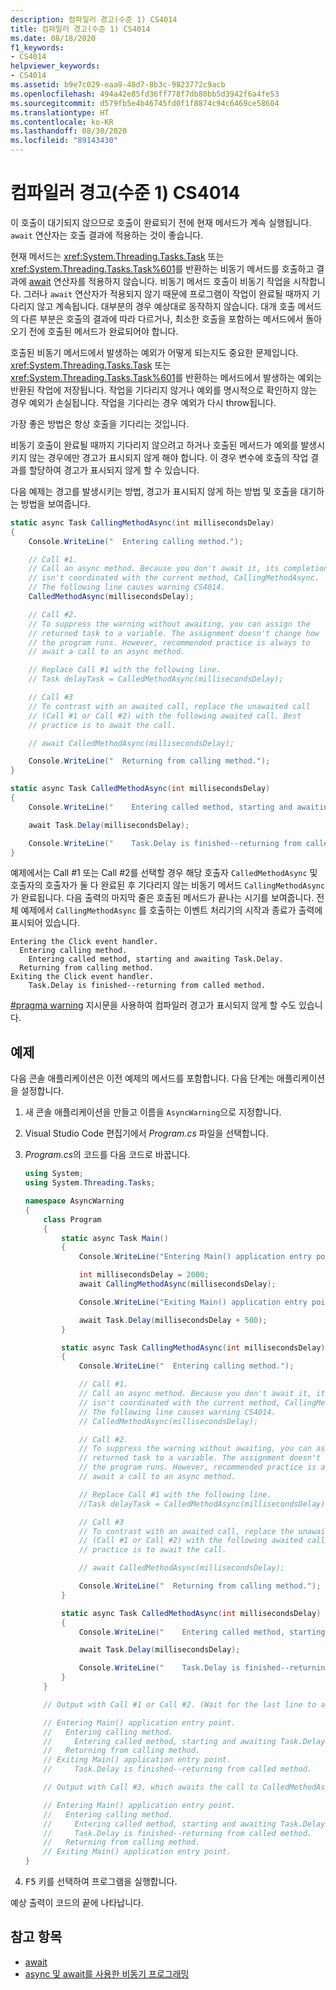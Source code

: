 ```yaml
---
description: 컴파일러 경고(수준 1) CS4014
title: 컴파일러 경고(수준 1) CS4014
ms.date: 08/18/2020
f1_keywords:
- CS4014
helpviewer_keywords:
- CS4014
ms.assetid: b9e7c029-eaa9-48d7-8b3c-9823772c9acb
ms.openlocfilehash: 494a42e85fd36ff778f7db80bb5d3942f6a4fe53
ms.sourcegitcommit: d579fb5e4b46745fd0f1f8874c94c6469ce58604
ms.translationtype: HT
ms.contentlocale: ko-KR
ms.lasthandoff: 08/30/2020
ms.locfileid: "89143430"
---
```

# <a name="compiler-warning-level-1-cs4014"></a>컴파일러 경고(수준 1) CS4014

이 호출이 대기되지 않으므로 호출이 완료되기 전에 현재 메서드가 계속 실행됩니다. `await` 연산자는 호출 결과에 적용하는 것이 좋습니다.

현재 메서드는 <xref:System.Threading.Tasks.Task> 또는 <xref:System.Threading.Tasks.Task%601>를 반환하는 비동기 메서드를 호출하고 결과에 [await](../operators/await.md) 연산자를 적용하지 않습니다. 비동기 메서드 호출이 비동기 작업을 시작합니다. 그러나 `await` 연산자가 적용되지 않기 때문에 프로그램이 작업이 완료될 때까지 기다리지 않고 계속됩니다. 대부분의 경우 예상대로 동작하지 않습니다. 대개 호출 메서드의 다른 부분은 호출의 결과에 따라 다르거나, 최소한 호출을 포함하는 메서드에서 돌아오기 전에 호출된 메서드가 완료되어야 합니다.

호출된 비동기 메서드에서 발생하는 예외가 어떻게 되는지도 중요한 문제입니다. <xref:System.Threading.Tasks.Task> 또는 <xref:System.Threading.Tasks.Task%601>를 반환하는 메서드에서 발생하는 예외는 반환된 작업에 저장됩니다. 작업을 기다리지 않거나 예외를 명시적으로 확인하지 않는 경우 예외가 손실됩니다. 작업을 기다리는 경우 예외가 다시 throw됩니다.

가장 좋은 방법은 항상 호출을 기다리는 것입니다.

비동기 호출이 완료될 때까지 기다리지 않으려고 하거나 호출된 메서드가 예외를 발생시키지 않는 경우에만 경고가 표시되지 않게 해야 합니다. 이 경우 변수에 호출의 작업 결과를 할당하여 경고가 표시되지 않게 할 수 있습니다.

다음 예제는 경고를 발생시키는 방법, 경고가 표시되지 않게 하는 방법 및 호출을 대기하는 방법을 보여줍니다.

```csharp
static async Task CallingMethodAsync(int millisecondsDelay)
{
    Console.WriteLine("  Entering calling method.");

    // Call #1.
    // Call an async method. Because you don't await it, its completion
    // isn't coordinated with the current method, CallingMethodAsync.
    // The following line causes warning CS4014.
    CalledMethodAsync(millisecondsDelay);

    // Call #2.
    // To suppress the warning without awaiting, you can assign the
    // returned task to a variable. The assignment doesn't change how
    // the program runs. However, recommended practice is always to
    // await a call to an async method.

    // Replace Call #1 with the following line.
    // Task delayTask = CalledMethodAsync(millisecondsDelay);

    // Call #3
    // To contrast with an awaited call, replace the unawaited call
    // (Call #1 or Call #2) with the following awaited call. Best
    // practice is to await the call.

    // await CalledMethodAsync(millisecondsDelay);

    Console.WriteLine("  Returning from calling method.");
}

static async Task CalledMethodAsync(int millisecondsDelay)
{
    Console.WriteLine("    Entering called method, starting and awaiting Task.Delay.");

    await Task.Delay(millisecondsDelay);

    Console.WriteLine("    Task.Delay is finished--returning from called method.");
}
```

예제에서는 Call #1 또는 Call #2를 선택할 경우 해당 호출자 `CalledMethodAsync` 및 호출자의 호출자가 둘 다 완료된 후 기다리지 않는 비동기 메서드 `CallingMethodAsync`가 완료됩니다. 다음 출력의 마지막 줄은 호출된 메서드가 끝나는 시기를 보여줍니다. 전체 예제에서 `CallingMethodAsync` 를 호출하는 이벤트 처리기의 시작과 종료가 출력에 표시되어 있습니다.

```console
Entering the Click event handler.
  Entering calling method.
    Entering called method, starting and awaiting Task.Delay.
  Returning from calling method.
Exiting the Click event handler.
    Task.Delay is finished--returning from called method.
```

[#pragma warning](../preprocessor-directives/preprocessor-pragma-warning.md) 지시문을 사용하여 컴파일러 경고가 표시되지 않게 할 수도 있습니다.

## <a name="example"></a>예제

다음 콘솔 애플리케이션은 이전 예제의 메서드를 포함합니다. 다음 단계는 애플리케이션을 설정합니다.

1. 새 콘솔 애플리케이션을 만들고 이름을 `AsyncWarning`으로 지정합니다.
1. Visual Studio Code 편집기에서 *Program.cs* 파일을 선택합니다.
1. *Program.cs*의 코드를 다음 코드로 바꿉니다.

    ```csharp
    using System;
    using System.Threading.Tasks;

    namespace AsyncWarning
    {
        class Program
        {
            static async Task Main()
            {
                Console.WriteLine("Entering Main() application entry point.");

                int millisecondsDelay = 2000;
                await CallingMethodAsync(millisecondsDelay);

                Console.WriteLine("Exiting Main() application entry point.");

                await Task.Delay(millisecondsDelay + 500);
            }

            static async Task CallingMethodAsync(int millisecondsDelay)
            {
                Console.WriteLine("  Entering calling method.");

                // Call #1.
                // Call an async method. Because you don't await it, its completion
                // isn't coordinated with the current method, CallingMethodAsync.
                // The following line causes warning CS4014.
                // CalledMethodAsync(millisecondsDelay);

                // Call #2.
                // To suppress the warning without awaiting, you can assign the
                // returned task to a variable. The assignment doesn't change how
                // the program runs. However, recommended practice is always to
                // await a call to an async method.

                // Replace Call #1 with the following line.
                //Task delayTask = CalledMethodAsync(millisecondsDelay);

                // Call #3
                // To contrast with an awaited call, replace the unawaited call
                // (Call #1 or Call #2) with the following awaited call. Best
                // practice is to await the call.

                // await CalledMethodAsync(millisecondsDelay);

                Console.WriteLine("  Returning from calling method.");
            }

            static async Task CalledMethodAsync(int millisecondsDelay)
            {
                Console.WriteLine("    Entering called method, starting and awaiting Task.Delay.");

                await Task.Delay(millisecondsDelay);

                Console.WriteLine("    Task.Delay is finished--returning from called method.");
            }
        }

        // Output with Call #1 or Call #2. (Wait for the last line to appear.)

        // Entering Main() application entry point.
        //   Entering calling method.
        //     Entering called method, starting and awaiting Task.Delay.
        //   Returning from calling method.
        // Exiting Main() application entry point.
        //     Task.Delay is finished--returning from called method.

        // Output with Call #3, which awaits the call to CalledMethodAsync.

        // Entering Main() application entry point.
        //   Entering calling method.
        //     Entering called method, starting and awaiting Task.Delay.
        //     Task.Delay is finished--returning from called method.
        //   Returning from calling method.
        // Exiting Main() application entry point.
    }
    ```

1. <kbd>F5</kbd> 키를 선택하여 프로그램을 실행합니다.

예상 출력이 코드의 끝에 나타납니다.

## <a name="see-also"></a>참고 항목

- [await](../operators/await.md)
- [async 및 await를 사용한 비동기 프로그래밍](../../programming-guide/concepts/async/index.md)
